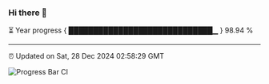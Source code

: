 ### Hi there 👋

⏳ Year progress { █████████████████████████████▁ } 98.94 %

---

⏰ Updated on Sat, 28 Dec 2024 02:58:29 GMT

![Progress Bar CI](https://github.com/IshwaranRudhara/GIT-ACTION/workflows/Progress%20Bar%20CI/badge.svg)
